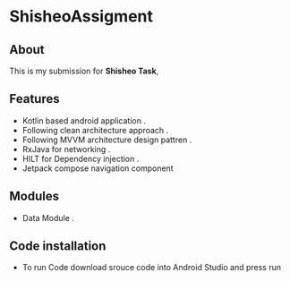 # ShisheoAssigment

## About
This is my submission for **Shisheo Task**,

## Features
- Kotlin based android application .
- Following clean architecture approach .
- Following MVVM architecture design pattren .
- RxJava for networking .
- HILT for Dependency injection .
- Jetpack compose navigation component

## Modules
- Data Module .

## Code installation
- To run Code download srouce code into Android Studio and press run 

